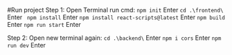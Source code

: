 
#Run project
Step 1: Open Terminal run cmd: 
`npm init` Enter
`cd .\frontend\` Enter
` npm install` Enter
`npm install react-scripts@latest` Enter
`npm build` Enter
`npm run start` Enter

Step 2: Open new terminal again:
`cd .\backend\` Enter
`npm i cors` Enter
`npm run dev` Enter
